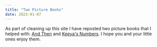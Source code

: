 ```yaml
---
title: "Two Picture Books"
date: 2023-01-07
---
```


As part of cleaning up this site I have reposted two picture books that I helped with:
[And Then][and-then] and [Keeya's Numbers][keeya].
I hope you and your little ones enjoy them.

[and-then]: @root/fiction/and-then/004-005/
[keeya]: @root/fiction/keeyas-numbers/
